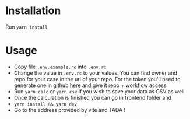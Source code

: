 # Installation

Run `yarn install`

# Usage

- Copy file `.env.example.rc` into `.env.rc`
- Change the value in `.env.rc` to your values. You can find owner and repo for your case in the url of your repo. For the token you'll need to generate one in github [here](https://github.com/settings/tokens) and give it repo + workflow access
- Run `yarn calc` or `yarn csv` if you wish to save your data as CSV as well
- Once the calculation is finished you can go in frontend folder and
- `yarn install && yarn dev`
- Go to the address provided by vite and TADA !
